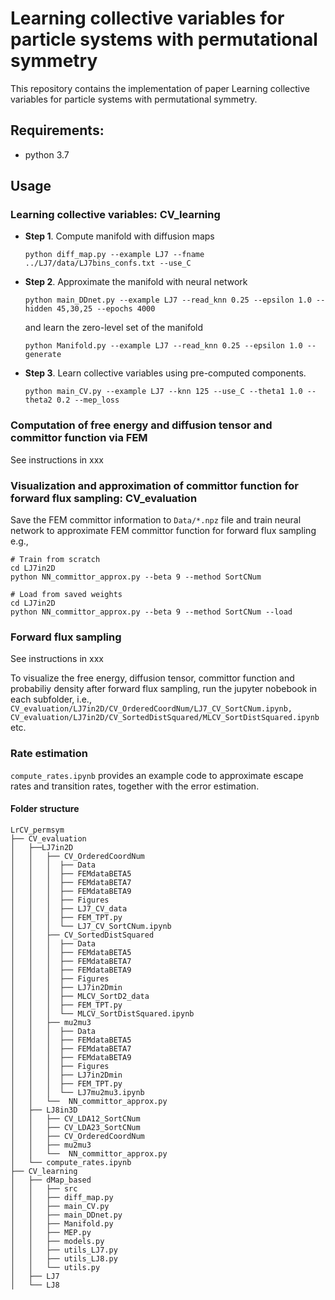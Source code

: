 # Learning collective variables for particle systems with permutational symmetry

This repository contains the implementation of paper Learning collective variables for particle systems with permutational symmetry.

## Requirements:
- python 3.7

## Usage

### Learning collective variables: CV_learning
- **Step 1**. Compute manifold with diffusion maps
  
  ```python diff_map.py --example LJ7 --fname ../LJ7/data/LJ7bins_confs.txt --use_C```
- **Step 2**. Approximate the manifold with neural network

  ```python main_DDnet.py --example LJ7 --read_knn 0.25 --epsilon 1.0 --hidden 45,30,25 --epochs 4000```

  and learn the zero-level set of the manifold

  ```python Manifold.py --example LJ7 --read_knn 0.25 --epsilon 1.0 --generate```
- **Step 3**. Learn collective variables using pre-computed components.

  ```python main_CV.py --example LJ7 --knn 125 --use_C --theta1 1.0 --theta2 0.2 --mep_loss```

### Computation of free energy and diffusion tensor and committor function via FEM

See instructions in xxx

### Visualization and approximation of committor function for forward flux sampling: CV_evaluation

Save the FEM committor information to ```Data/*.npz``` file and train neural network to approximate FEM committor function for forward flux sampling e.g.,

```
# Train from scratch
cd LJ7in2D
python NN_committor_approx.py --beta 9 --method SortCNum

# Load from saved weights
cd LJ7in2D
python NN_committor_approx.py --beta 9 --method SortCNum --load
```

### Forward flux sampling

See instructions in xxx

To visualize the free energy, diffusion tensor, committor function and probabiliy density after forward flux sampling, run the jupyter nobebook in each subfolder, i.e., 
```CV_evaluation/LJ7in2D/CV_OrderedCoordNum/LJ7_CV_SortCNum.ipynb, CV_evaluation/LJ7in2D/CV_SortedDistSquared/MLCV_SortDistSquared.ipynb``` etc.

### Rate estimation

```compute_rates.ipynb``` provides an example code to approximate escape rates and transition rates, together with the error estimation. 

#### Folder structure

```
LrCV_permsym
├── CV_evaluation
│   ├──LJ7in2D
│   │   ├── CV_OrderedCoordNum
│   │   │  ├── Data
│   │   │  ├── FEMdataBETA5
│   │   │  ├── FEMdataBETA7
│   │   │  ├── FEMdataBETA9
│   │   │  ├── Figures
│   │   │  ├── LJ7_CV_data
│   │   │  ├── FEM_TPT.py
│   │   │  └── LJ7_CV_SortCNum.ipynb
│   │   ├── CV_SortedDistSquared
│   │   │  ├── Data
│   │   │  ├── FEMdataBETA5
│   │   │  ├── FEMdataBETA7
│   │   │  ├── FEMdataBETA9
│   │   │  ├── Figures
│   │   │  ├── LJ7in2Dmin
│   │   │  ├── MLCV_SortD2_data
│   │   │  ├── FEM_TPT.py
│   │   │  └── MLCV_SortDistSquared.ipynb
│   │   ├── mu2mu3
│   │   │  ├── Data
│   │   │  ├── FEMdataBETA5
│   │   │  ├── FEMdataBETA7
│   │   │  ├── FEMdataBETA9
│   │   │  ├── Figures
│   │   │  ├── LJ7in2Dmin
│   │   │  ├── FEM_TPT.py
│   │   │  └── LJ7mu2mu3.ipynb
│   │   └──  NN_committor_approx.py
│   ├── LJ8in3D
│   │   ├── CV_LDA12_SortCNum
│   │   ├── CV_LDA23_SortCNum
│   │   ├── CV_OrderedCoordNum
│   │   ├── mu2mu3
│   │   └──  NN_committor_approx.py
│   └── compute_rates.ipynb
├── CV_learning
│   ├── dMap_based
│   │   ├── src
│   │   ├── diff_map.py
│   │   ├── main_CV.py
│   │   ├── main_DDnet.py
│   │   ├── Manifold.py
│   │   ├── MEP.py
│   │   ├── models.py
│   │   ├── utils_LJ7.py
│   │   ├── utils_LJ8.py
│   │   └── utils.py
│   ├── LJ7
│   └── LJ8
```




